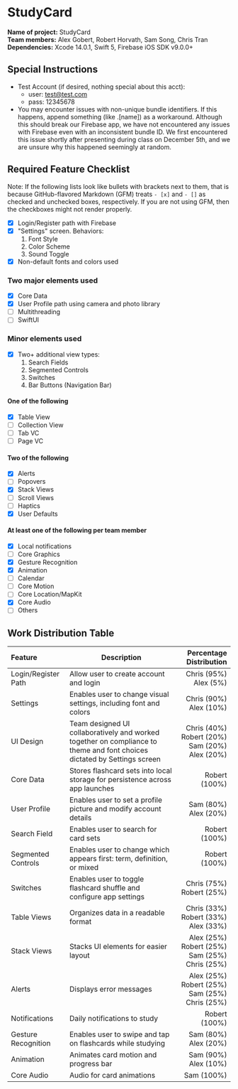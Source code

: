 # StudyCard  

**Name of project:** StudyCard  
**Team members:** Alex Gobert, Robert Horvath, Sam Song, Chris Tran  
**Dependencies:** Xcode 14.0.1, Swift 5, Firebase iOS SDK v9.0.0+

## Special Instructions  

- Test Account (if desired, nothing special about this acct):
    - user: test@test.com  
    - pass: 12345678  
- You may encounter issues with non-unique bundle identifiers. If this happens, append something (like .[name]) as a workaround. Although this should break our Firebase app, we have not encountered any issues with Firebase even with an inconsistent bundle ID. We first encountered this issue shortly after presenting during class on December 5th, and we are unsure why this happened seemingly at random.

## Required Feature Checklist  

Note: If the following lists look like bullets with brackets next to them, that is because GitHub-flavored Markdown (GFM) treats `- [x]` and `- []` as checked and unchecked boxes, respectively. If you are not using GFM, then the checkboxes might not render properly.

- [x] Login/Register path with Firebase  
- [x] "Settings" screen. Behaviors:
    1. Font Style  
    2. Color Scheme  
    3. Sound Toggle  
- [x] Non-default fonts and colors used  

### Two major elements used

- [x] Core Data  
- [x] User Profile path using camera and photo library  
- [ ] Multithreading
- [ ] SwiftUI

### Minor elements used

- [x] Two+ additional view types:
    1. Search Fields
    2. Segmented Controls
    3. Switches
    4. Bar Buttons (Navigation Bar)

#### One of the following

- [x] Table View
- [ ] Collection View
- [ ] Tab VC
- [ ] Page VC

#### Two of the following

- [x] Alerts
- [ ] Popovers
- [x] Stack Views
- [ ] Scroll Views
- [ ] Haptics
- [x] User Defaults

#### At least one of the following per team member

- [x] Local notifications
- [ ] Core Graphics
- [x] Gesture Recognition
- [x] Animation
- [ ] Calendar
- [ ] Core Motion
- [ ] Core Location/MapKit
- [x] Core Audio
- [ ] Others

## Work Distribution Table  

|   Feature   | Description | Percentage Distribution |
| :---------- | ----------- | -----------: |
| Login/Register Path | Allow user to create account and login | Chris (95%)<br>Alex (5%) |
| Settings | Enables user to change visual settings, including font and colors | Chris (90%)<br>Alex (10%) |
| UI Design | Team designed UI collaboratively and worked together on compliance to theme and font choices dictated by Settings screen | Chris (40%)<br>Robert (20%)<br>Sam (20%)<br>Alex (20%) |
| Core Data | Stores flashcard sets into local storage for persistence across app launches | Robert (100%) |
| User Profile | Enables user to set a profile picture and modify account details | Sam (80%)<br>Alex (20%) |
| Search Field | Enables user to search for card sets | Robert (100%) |
| Segmented Controls | Enables user to change which appears first: term, definition, or mixed | Robert (100%) |
| Switches | Enables user to toggle flashcard shuffle and configure app settings | Chris (75%)<br>Robert (25%) |
| Table Views | Organizes data in a readable format | Chris (33%)<br>Robert (33%)<br>Alex (33%) |
| Stack Views | Stacks UI elements for easier layout | Alex (25%)<br>Robert (25%)<br>Sam (25%)<br>Chris (25%) |
| Alerts | Displays error messages | Alex (25%)<br>Robert (25%)<br>Sam (25%)<br>Chris (25%) |
| Notifications | Daily notifications to study | Robert (100%) |
| Gesture Recognition | Enables user to swipe and tap on flashcards while studying | Sam (80%)<br>Alex (20%) |
| Animation | Animates card motion and progress bar | Sam (90%)<br>Alex (10%) |
| Core Audio | Audio for card animations | Sam (100%) |
